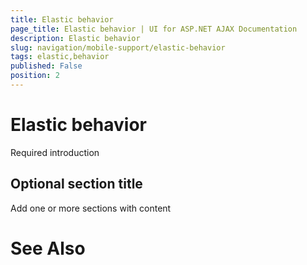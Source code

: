 ```yaml
---
title: Elastic behavior
page_title: Elastic behavior | UI for ASP.NET AJAX Documentation
description: Elastic behavior
slug: navigation/mobile-support/elastic-behavior
tags: elastic,behavior
published: False
position: 2
---
```


# Elastic behavior



Required introduction

## Optional section title

Add one or more sections with content

# See Also

